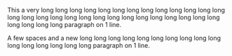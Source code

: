 This a very long long long long long long long long long long long long long long long long long long long long long long long long long long long long long long long long paragraph on 1 line.
     
A few spaces and a new long long long long long long long long long long long long long long long long paragraph on 1 line.
